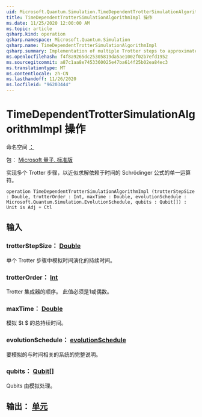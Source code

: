 ```yaml
---
uid: Microsoft.Quantum.Simulation.TimeDependentTrotterSimulationAlgorithmImpl
title: TimeDependentTrotterSimulationAlgorithmImpl 操作
ms.date: 11/25/2020 12:00:00 AM
ms.topic: article
qsharp.kind: operation
qsharp.namespace: Microsoft.Quantum.Simulation
qsharp.name: TimeDependentTrotterSimulationAlgorithmImpl
qsharp.summary: Implementation of multiple Trotter steps to approximate a unitary operator that solves the time-dependent Schrödinger equation.
ms.openlocfilehash: f4f8a9265dc25305819da5ae1002f02b7efd1952
ms.sourcegitcommit: a87c1aa8e7453360025e47ba614f25b02ea84ec3
ms.translationtype: MT
ms.contentlocale: zh-CN
ms.lasthandoff: 11/26/2020
ms.locfileid: "96203444"
---
```

# <a name="timedependenttrottersimulationalgorithmimpl-operation"></a>TimeDependentTrotterSimulationAlgorithmImpl 操作

命名空间 [：](xref:Microsoft.Quantum.Simulation)

包： [Microsoft 量子. 标准版](https://nuget.org/packages/Microsoft.Quantum.Standard)


实现多个 Trotter 步骤，以近似求解依赖于时间的 Schrödinger 公式的单一运算符。

```qsharp
operation TimeDependentTrotterSimulationAlgorithmImpl (trotterStepSize : Double, trotterOrder : Int, maxTime : Double, evolutionSchedule : Microsoft.Quantum.Simulation.EvolutionSchedule, qubits : Qubit[]) : Unit is Adj + Ctl
```


## <a name="input"></a>输入

### <a name="trotterstepsize--double"></a>trotterStepSize： [Double](xref:microsoft.quantum.lang-ref.double)

单个 Trotter 步骤中模拟时间演化的持续时间。


### <a name="trotterorder--int"></a>trotterOrder： [Int](xref:microsoft.quantum.lang-ref.int)

Trotter 集成器的顺序。 此值必须是1或偶数。


### <a name="maxtime--double"></a>maxTime： [Double](xref:microsoft.quantum.lang-ref.double)

模拟 $t $ 的总持续时间。


### <a name="evolutionschedule--evolutionschedule"></a>evolutionSchedule： [evolutionSchedule](xref:Microsoft.Quantum.Simulation.EvolutionSchedule)

要模拟的与时间相关的系统的完整说明。


### <a name="qubits--qubit"></a>qubits： [Qubit](xref:microsoft.quantum.lang-ref.qubit)[]

Qubits 由模拟处理。



## <a name="output--unit"></a>输出： [单元](xref:microsoft.quantum.lang-ref.unit)

